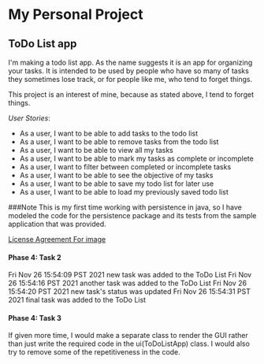 # My Personal Project

## ToDo List app

I'm making a todo list app. As the name suggests it is an app for organizing your 
tasks. It is intended to be used by people who have so many of tasks they sometimes lose track, or for people
like me, who tend to forget things.

This project is an interest of mine, because as stated above, I tend to forget things.

*User Stories*:
- As a user, I want to be able to add tasks to the todo list
- As a user, I want to be able to remove tasks from the todo list
- As a user, I want to be able to view all my tasks
- As a user, I want to be able to mark my tasks as complete or incomplete
- As a user, I want to filter between completed or incomplete tasks
- As a user, I want to be able to see the objective of my tasks
- As a user, I want to be able to save my todo list for later use
- As a user, I want to be able to load my previously saved todo list

###Note
This is my first time working with persistence in java,
so I have modeled the code for the persistence package and its tests
from the sample application that was provided.

[License Agreement For image](https://iconarchive.com/icons/aha-soft/standard-portfolio/readme.txt) 

#### Phase 4: Task 2

Fri Nov 26 15:54:09 PST 2021
new task was added to the ToDo List
Fri Nov 26 15:54:16 PST 2021
another task was added to the ToDo List
Fri Nov 26 15:54:20 PST 2021
new task's status was updated
Fri Nov 26 15:54:31 PST 2021
final task was added to the ToDo List

#### Phase 4: Task 3

If given more time, I would make a separate class to render the GUI
rather than just write the required code in the ui(ToDoListApp) class. I would also 
try to remove some of the repetitiveness in the code.
